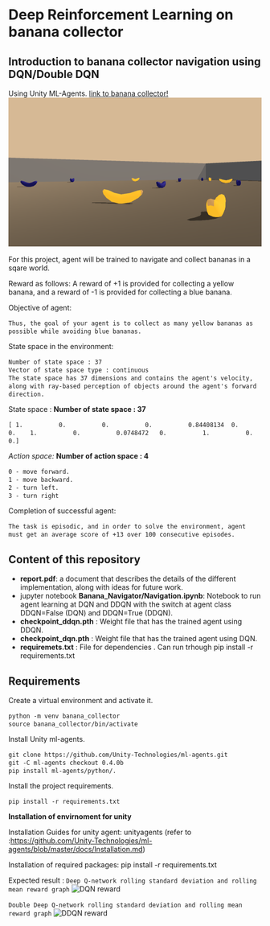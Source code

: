 # Deep Reinforcement Learning on banana collector

## Introduction to banana collector navigation using DQN/Double DQN
Using Unity ML-Agents. 
[link to banana collector!](https://github.com/Unity-Technologies/ml-agents/blob/master/docs/Learning-Environment-Examples.md#banana-collector)
![DQN agent](assets/BananaCollector.png)

For this project, agent will be trained to navigate and collect bananas in a sqare world.

Reward as follows:
A reward of +1 is provided for collecting a yellow banana, and a reward of -1 is provided for collecting a blue banana. 

Objective of agent:
```
Thus, the goal of your agent is to collect as many yellow bananas as possible while avoiding blue bananas.
```

State space in the environment:
```
Number of state space : 37
Vector of state space type : continuous
The state space has 37 dimensions and contains the agent's velocity, along with ray-based perception of objects around the agent's forward direction. 
```

State space :
__Number of state space : 37__
```
[ 1.          0.          0.          0.          0.84408134  0.          0.    1.          0.          0.0748472   0.          1.          0.          0.]
```

*Action space:*
__Number of action space : 4__
```
0 - move forward.
1 - move backward.
2 - turn left.
3 - turn right
```

Completion of successful agent:
```
The task is episodic, and in order to solve the environment, agent must get an average score of +13 over 100 consecutive episodes.
```

## Content of this repository
* __report.pdf__: a document that describes the details of the different implementation, along with ideas for future work.
* jupyter notebook __Banana_Navigator/Navigation.ipynb__: Notebook to run agent learning at DQN and DDQN with the switch at agent class DDQN=False (DQN) and DDQN=True (DDQN).
* __checkpoint_ddqn.pth__ : Weight file that has the trained agent using DDQN.
* __checkpoint_dqn.pth__ : Weight file that has the trained agent using DQN.
* __requiremets.txt__ : File for dependencies . Can run trhough pip install -r requirements.txt

## Requirements
Create a virtual environment and activate it.

```
python -m venv banana_collector
source banana_collector/bin/activate
```

Install Unity ml-agents.
```
git clone https://github.com/Unity-Technologies/ml-agents.git
git -C ml-agents checkout 0.4.0b
pip install ml-agents/python/.
```

Install the project requirements.

```
pip install -r requirements.txt
```
__Installation of envirnoment for unity__

Installation Guides for unity agent:
unityagents (refer to :https://github.com/Unity-Technologies/ml-agents/blob/master/docs/Installation.md)

Installation of required packages:
pip install -r requirements.txt


Expected result :
```Deep Q-network rolling standard deviation and rolling mean reward graph```
![DQN reward](assets/DQN_reward.png)

```Double Deep Q-network rolling standard deviation and rolling mean reward graph```
![DDQN reward](assets/DDQN_reward.png)
